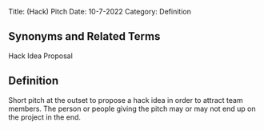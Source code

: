 Title: (Hack) Pitch
Date: 10-7-2022
Category: Definition

## Synonyms and Related Terms

Hack Idea Proposal

## Definition

Short pitch at the outset to propose a hack idea in order to attract team members. The person or people giving the pitch may or may not end up on the project in the end.



